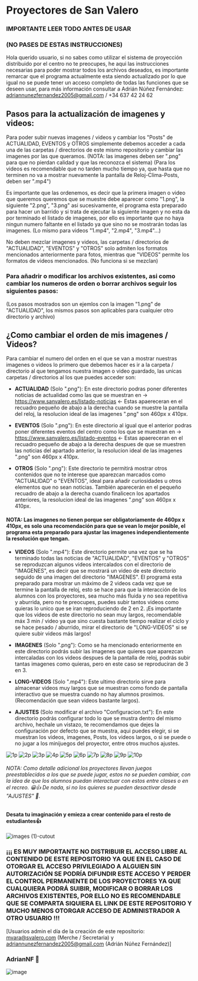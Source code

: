 # Proyectores de San Valero
### IMPORTANTE LEER TODO ANTES DE USAR
### (NO PASES DE ESTAS INSTRUCCIONES)

Hola querido usuario, si no sabes como utilizar el sistema de proyección distribuido por el centro no te preocupes, he aqui las instrucciones necesarias para poder mostrar todos los archivos deseados, es importante remarcar que el programa actualmente esta siendo actualizado por lo que igual no se puede tener un acceso completo de todas las funciones que se deseen usar, para más información consultar a Adrián Núñez Fernández: adriannunezfernandez2005@gmail.com / +34 637 42 24 62

## Pasos para la actualización de imagenes y videos:
Para poder subir nuevas imagenes / videos y cambiar los "Posts" de ACTUALIDAD, EVENTOS y OTROS simplemente debemos acceder a cada una de las carpetas / directorios de este mismo repositorio y cambiar las imagenes por las que queramos. (NOTA: las imagenes deben ser ".png" para que no pierdan calidad y que las reconozca el sistema)
(Para los videos es recomendable que no tarden mucho tiempo ya, que hasta que no terminen no va a mostrar nuevamente la pantalla de Reloj-Clima-Posts, deben ser ".mp4")

Es importante que las ordenemos, es decir que la primera imagen o video que queremos queremos que se muestre debe aparecer como "1.png", la siguiente "2.png", "3.png" asi sucesivamente, el programa esta preparado para hacer un barrido y si trata de ejecutar la siguiente imagen y no esta da por terminado el listado de imagenes, por ello es importante que no haya ningun numero faltante en el listado ya que sino no se mostrarán todas las imagenes. (Lo mismo para videos "1.mp4", "2.mp4", "3.mp4"...)

No deben mezclar imagenes y videos, las carpetas / directorios de "ACTUALIDAD", "EVENTOS" y "OTROS" solo admiten los formatos mencionados anteriormente para fotos, mientras que "VIDEOS" permite los formatos de videos mencionados. (No funciona si se mezclan)

### Para añadrir o modificar los archivos existentes, asi como cambiar los numeros de orden o borrar archivos seguir los siguientes pasos:
(Los pasos mostrados son un ejemlos con la imagen "1.png" de "ACTUALIDAD", los mismos pasos son aplicables para cualquier otro directorio y archivo)

## ¿Como cambiar el orden de mis imagenes / Videos?
Para cambiar el numero del orden en el que se van a mostrar nuestras imagenes o videos lo primero que debemos hacer es ir a la carpeta / directorio al que tengamos nuestra imagen o video guardado, las unicas carpetas / directorios al los que puedes acceder son:

- **ACTUALIDAD** (Solo ".png"): En este directorio podras poner diferentes noticias de actualidad como las que se muestran en -> https://www.sanvalero.es/listado-noticias <- Estas apaereceran en el recuadro pequeño de abajo a la derecha cuando se muestre la pantalla del reloj, la resolucion ideal de las imagenes ".png" son 460px x 410px.

- **EVENTOS** (Solo ".png"): En este directorio al igual que el anterior podras poner diferentes eventos del centro como los que se muestran en -> https://www.sanvalero.es/listado-eventos <- Estas apaereceran en el recuadro pequeño de abajo a la derecha despues de que se muestren las noticias del apartado anterior, la resolucion ideal de las imagenes ".png" son 460px x 410px.

- **OTROS** (Solo ".png"): Este directorio te permitirá mostrar otros contenidos que no te interese que aparezcan marcados como "ACTUALIDAD" o "EVENTOS", ideal para añadir curiosidades u otros elementos que no sean noticias. También aparecerán en el pequeño recuadro de abajo a la derecha cuando finalicecn los apartados anteriores, la resolucion ideal de las imagenes ".png" son 460px x 410px.

#### NOTA: Las imagenes no tienen porque ser obligatoriamente de 460px x 410px, es solo una recomendación para que se vean lo mejor posible, el programa esta preparado para ajustar las imagenes independientemente la resolución que tengan.

- **VIDEOS** (Solo ".mp4"): Este directorio permite una vez que se ha terminado todas las noticias de "ACTUALIDAD", "EVENTOS" y "OTROS" se reproduzcan algunos videos intercalados con el directorio de "IMAGENES", es decir que se mostrará un video de este directorio seguido de una imagen del directorio "IMAGENES". El programá esta preparado para mostrar un máximo de 2 videos cada vez que se termine la pantalla de reloj, esto se hace para que la interacción de los alumnos con los proyectores, sea mucho más fluida y no sea repetitiva y aburrida, pero no te preocupes, puedes subir tantos videos como quieras lo unico que se iran reproduciendo de 2 en 2.
¡Es importante que los videos de este directorio no sean muy largos, recomendable máx 3 min / video ya que sino cuesta bastante tiempo realizar el ciclo y se hace pesado / aburrido, mirar el directorio de "LONG-VIDEOS" si se quiere subir videos más largos!

- **IMAGENES** (Solo ".png"): Como se ha mencionado enteriormente en este directorio podrás subir las imagenes que quieres que aparezcan intercaladas con los videos despues de la pantalla de reloj, podrás subir tantas imagenes como quieras, pero en este caso se reproduciran de 3 en 3.

- **LONG-VIDEOS** (Solo ".mp4"): Este ultimo directorio sirve para almacenar videos muy largos que se muestran como fondo de pantalla interactivo que se muestra cuando no hay alumnos proximos.
(Recomendación que sean videos bastante largos).

- **AJUSTES** (Solo modificar el archivo "Configuracion.txt"): En este directorio podrás configurar todo lo que se mustra dentro del mismo archivo, hechale un vistazo, te recomendamos que dejes la configuración por defecto que se muestra, aqui puedes elegir, si se muestran los videos, imagenes, Posts, los videos largos, o si se puede o no jugar a los minijuegos del proyector, entre otros muchos ajustes.

![1p](https://github.com/user-attachments/assets/b68729ae-f644-46a3-8f56-e8b7e9314a9f)
![2p](https://github.com/user-attachments/assets/009c1f87-dc13-40d0-a6fd-0513cc6aa6bf)
![3p](https://github.com/user-attachments/assets/fd015ff9-14ae-457a-afaf-7161c010b0b3)
![4p](https://github.com/user-attachments/assets/62333494-9f68-4915-84df-21fa361c6083)
![5p](https://github.com/user-attachments/assets/02ac8009-9303-4aa8-808c-fb45c479f039)
![6p](https://github.com/user-attachments/assets/ef97bb9b-f6c3-4e65-a3df-98c21d15a628)
![7p](https://github.com/user-attachments/assets/b3643863-6f10-498b-bc7f-78bfc29e6b1c)
![8p](https://github.com/user-attachments/assets/2009043f-989d-4e8f-9bf0-a4e51bae6640)
![9p](https://github.com/user-attachments/assets/90d81fe2-0b95-4276-9ec2-310c9ba8393e)
![10p](https://github.com/user-attachments/assets/cbfaf2c0-8847-4358-99bd-b8ccd4c54f61)

###### NOTA: Como detalle adicional los proyectores llevan juegos preestablecidos a los que se puede jugar, estos no se pueden cambiar, con la idea de que los alumnos puedan interactuar con estos entre clases o en el recreo. 😀👍 De nada, si no los quieres se pueden desactivar desde "AJUSTES" 🥲.

#### Desata tu imaginación y emieza a crear contenido para el resto de estudiantes👍
![images (1)-cutout](https://github.com/user-attachments/assets/b51239a1-cfc0-4f48-ae77-48778136e301)

### ¡¡¡ ES MUY IMPORTANTE NO DISTRIBUIR EL ACCESO LIBRE AL CONTENIDO DE ESTE REPOSITORIO YA QUE EN EL CASO DE OTORGAR EL ACCESO PRIVILEGIADO A ALGUIEN SIN AUTORIZACIÓN SE PODRÍA DIFUNDIR ESTE ACCESO Y PERDER EL CONTROL PERMANENTE DE LOS PROYECTORES YA QUE CUALQUIERA PODRÁ SUIBIR, MODIFICAR O BORRAR LOS ARCHIVOS EXISTENTES, POR ELLO NO ES RECOMENDABLE QUE SE COMPARTA SIQUIERA EL LINK DE ESTE REPOSITORIO Y MUCHO MENOS OTORGAR ACCESO DE ADMINISTRADOR A OTRO USUARIO !!!

[Usuarios admin el día de la creación de este repositorio: mvara@svalero.com (Merche / Secretaria) y adriannunezfernandez2005@gmail.com (Adrián Núñez Fernández)]

### AdrianNF 🌈

![image](https://github.com/user-attachments/assets/716f2b90-d841-457f-a08c-34a5d8d1fec7)
